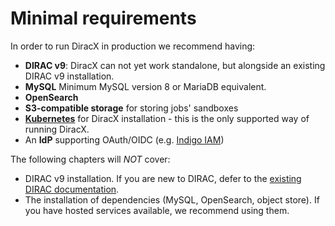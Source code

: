 # Minimal requirements

In order to run DiracX in production we recommend having:

- **DIRAC v9**: DiracX can not yet work standalone, but alongside an existing DIRAC v9 installation.
- **MySQL** Minimum MySQL version 8 or MariaDB equivalent.
- **OpenSearch**
- **S3-compatible storage** for storing jobs' sandboxes
- **[Kubernetes](https://kubernetes.io/docs/tutorials/kubernetes-basics/)** for DiracX installation - this is the only supported way of running DiracX.
- An **IdP** supporting OAuth/OIDC (e.g. [Indigo IAM](https://indigo-iam.github.io/))

The following chapters will *NOT* cover:

- DIRAC v9 installation. If you are new to DIRAC, defer to the [existing DIRAC documentation](https://dirac.diracgrid.org).
- The installation of dependencies (MySQL, OpenSearch, object store). If you have hosted services available, we recommend using them.
